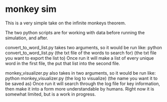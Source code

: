 # monkey sim

This is a very simple take on the infinite monkeys theorem.

The two python scripts are for working with data before running the simulation, and after. 

convert_to_word_list.py takes two arguments, so it would be run like:
python convert_to_word_list.py (the txt file of the words to search for) (the txt file you want to export the list to)
Once run it will make a list of every unique word in the first file, the put that list into the second file.

monkey_visualizer.py also takes in two arguments, so it would be run like:
python monkey_visualizer.py (the log to visualize) (the name you want it to be saved as)
Once run it will search through the log file for key information, then make it into a form more understandable by humans. Right now it is somewhat limited, but is a work in progress.
